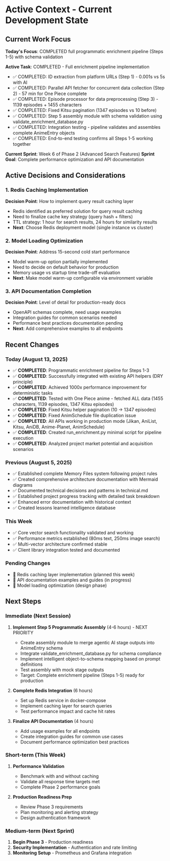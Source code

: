 # Active Context - Current Development State

## Current Work Focus

**Today's Focus**: COMPLETED full programmatic enrichment pipeline (Steps 1-5) with schema validation

**Active Task**: COMPLETED - Full enrichment pipeline implementation
- ✅ COMPLETED: ID extraction from platform URLs (Step 1) - 0.001s vs 5s with AI
- ✅ COMPLETED: Parallel API fetcher for concurrent data collection (Step 2) - 57 min for One Piece complete
- ✅ COMPLETED: Episode processor for data preprocessing (Step 3) - 1139 episodes + 1455 characters
- ✅ COMPLETED: Fixed Kitsu pagination (1347 episodes vs 10 before)
- ✅ COMPLETED: Step 5 assembly module with schema validation using validate_enrichment_database.py
- ✅ COMPLETED: Integration testing - pipeline validates and assembles complete AnimeEntry objects
- ✅ COMPLETED: End-to-end testing confirms all Steps 1-5 working together

**Current Sprint**: Week 6 of Phase 2 (Advanced Search Features)
**Sprint Goal**: Complete performance optimization and API documentation

## Active Decisions and Considerations

### 1. Redis Caching Implementation
**Decision Point**: How to implement query result caching layer
- Redis identified as preferred solution for query result caching
- Need to finalize cache key strategy (query hash + filters)
- TTL strategy: 1 hour for search results, 24 hours for similarity results
- **Next**: Choose Redis deployment model (single instance vs cluster)

### 2. Model Loading Optimization  
**Decision Point**: Address 15-second cold start performance
- Model warm-up option partially implemented
- Need to decide on default behavior for production
- Memory usage vs startup time trade-off evaluation
- **Next**: Make model warm-up configurable via environment variable

### 3. API Documentation Completion
**Decision Point**: Level of detail for production-ready docs
- OpenAPI schemas complete, need usage examples
- Integration guides for common scenarios needed
- Performance best practices documentation pending
- **Next**: Add comprehensive examples to all endpoints

## Recent Changes

### Today (August 13, 2025)
- ✅ **COMPLETED**: Programmatic enrichment pipeline for Steps 1-3
- ✅ **COMPLETED**: Successfully integrated with existing API helpers (DRY principle)
- ✅ **COMPLETED**: Achieved 1000x performance improvement for deterministic tasks
- ✅ **COMPLETED**: Tested with One Piece anime - fetched ALL data (1455 characters, 1139 episodes, 1347 Kitsu episodes)
- ✅ **COMPLETED**: Fixed Kitsu helper pagination (10 → 1347 episodes)
- ✅ **COMPLETED**: Fixed AnimSchedule file duplication issue
- ✅ **COMPLETED**: All APIs working in production mode (Jikan, AniList, Kitsu, AniDB, Anime-Planet, AnimSchedule)
- ✅ **COMPLETED**: Created run_enrichment.py minimal script for pipeline execution
- ✅ **COMPLETED**: Analyzed project market potential and acquisition scenarios

### Previous (August 5, 2025)
- ✅ Established complete Memory Files system following project rules
- ✅ Created comprehensive architecture documentation with Mermaid diagrams
- ✅ Documented technical decisions and patterns in technical.md
- ✅ Established project progress tracking with detailed task breakdown
- ✅ Enhanced error documentation with historical context
- ✅ Created lessons learned intelligence database

### This Week
- ✅ Core vector search functionality validated and working
- ✅ Performance metrics established (80ms text, 250ms image search)
- ✅ Multi-vector architecture confirmed stable
- ✅ Client library integration tested and documented

### Pending Changes
- 🔄 Redis caching layer implementation (planned this week)
- 🔄 API documentation examples and guides (in progress)
- 🔄 Model loading optimization (design phase)

## Next Steps

### Immediate (Next Session)
1. **Implement Step 5 Programmatic Assembly** (4-6 hours) - NEXT PRIORITY
   - Create assembly module to merge agentic AI stage outputs into AnimeEntry schema
   - Integrate validate_enrichment_database.py for schema compliance
   - Implement intelligent object-to-schema mapping based on prompt definitions
   - Test assembly with mock stage outputs
   - Target: Complete enrichment pipeline (Steps 1-5) ready for production

2. **Complete Redis Integration** (6 hours)
   - Set up Redis service in docker-compose
   - Implement caching layer for search queries
   - Test performance impact and cache hit rates

3. **Finalize API Documentation** (4 hours)
   - Add usage examples for all endpoints
   - Create integration guides for common use cases
   - Document performance optimization best practices

### Short-term (This Week)
1. **Performance Validation**
   - Benchmark with and without caching
   - Validate all response time targets met
   - Complete Phase 2 performance goals

2. **Production Readiness Prep**
   - Review Phase 3 requirements
   - Plan monitoring and alerting strategy
   - Design authentication framework

### Medium-term (Next Sprint)
1. **Begin Phase 3** - Production readiness
2. **Security Implementation** - Authentication and rate limiting
3. **Monitoring Setup** - Prometheus and Grafana integration